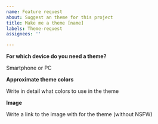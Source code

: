 ```yaml
---
name: Feature request
about: Suggest an theme for this project
title: Make me a theme [name]
labels: Theme-request
assignees: ''

---
```


**For which device do you need a theme?**

Smartphone or PC

**Approximate theme colors**

Write in detail what colors to use in the theme

**Image**

Write a link to the image with for the theme (without NSFW)
